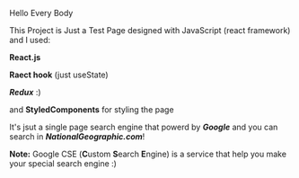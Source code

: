 Hello Every Body

This Project is Just a Test Page designed with JavaScript (react framework) and I used:
  
  **React.js**
  
  **Raect hook** (just useState)
  
  ***Redux*** :)
  
  and **StyledComponents** for styling the page
  
It's jsut a single page search engine that powerd by ***Google*** and you can search in ***NationalGeographic.com***!

**Note:** Google CSE (**C**ustom **S**earch **E**ngine) is a service that help you make your special search engine
:)
